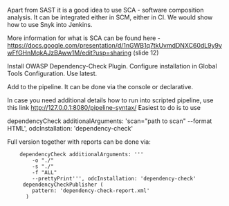 Apart from SAST it is a good idea to use SCA - software composition analysis. It can be integrated either in SCM, either in CI. We would show how to use Snyk into Jenkins.

More information for what is SCA can be found here - https://docs.google.com/presentation/d/1nGWB1q7tkUvmdDNXC60dL9y9ywFfGHnMqkAJzBAww1M/edit?usp=sharing (slide 12)

Install OWASP Dependency-Check Plugin. Configure installation in Global Tools Configuration. Use latest.

Add to the pipeline. It can be done via the console or declarative.

In case you need additional details how to run into scripted pipeline, use this link http://127.0.0.1:8080/pipeline-syntax/ 
Easiest to do is to use

dependencyCheck additionalArguments: 'scan="path to scan" --format HTML', odcInstallation: 'dependency-check'

Full version together with reports can be done via:

        dependencyCheck additionalArguments: ''' 
            -o "./" 
            -s "./"
            -f "ALL" 
            --prettyPrint''', odcInstallation: 'dependency-check'
         dependencyCheckPublisher (
            pattern: 'dependency-check-report.xml'
          )
            